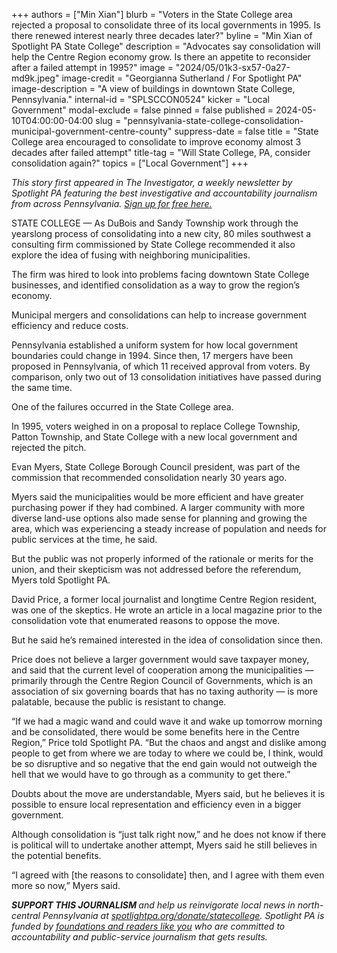+++
authors = ["Min Xian"]
blurb = "Voters in the State College area rejected a proposal to consolidate three of its local governments in 1995. Is there renewed interest nearly three decades later?"
byline = "Min Xian of Spotlight PA State College"
description = "Advocates say consolidation will help the Centre Region economy grow. Is there an appetite to reconsider after a failed attempt in 1995?"
image = "2024/05/01k3-sx57-0a27-md9k.jpeg"
image-credit = "Georgianna Sutherland / For Spotlight PA"
image-description = "A view of buildings in downtown State College, Pennsylvania."
internal-id = "SPLSCCON0524"
kicker = "Local Government"
modal-exclude = false
pinned = false
published = 2024-05-10T04:00:00-04:00
slug = "pennsylvania-state-college-consolidation-municipal-government-centre-county"
suppress-date = false
title = "State College area encouraged to consolidate to improve economy almost 3 decades after failed attempt"
title-tag = "Will State College, PA, consider consolidation again?"
topics = ["Local Government"]
+++

<em>This story first appeared in The Investigator, a weekly newsletter by Spotlight PA featuring the best investigative and accountability journalism from across Pennsylvania. </em><a href="https://www.spotlightpa.org/newsletters"><em>Sign up for free here.</em></a><em></em>

STATE COLLEGE — As DuBois and Sandy Township work through the yearslong process of consolidating into a new city, 80 miles southwest a consulting firm commissioned by State College recommended it also explore the idea of fusing with neighboring municipalities.

The firm was hired to look into problems facing downtown State College businesses, and identified consolidation as a way to grow the region’s economy.

Municipal mergers and consolidations can help to increase government efficiency and reduce costs.

Pennsylvania established a uniform system for how local government boundaries could change in 1994. Since then, 17 mergers have been proposed in Pennsylvania, of which 11 received approval from voters. By comparison, only two out of 13 consolidation initiatives have passed during the same time.

<script src="https://www.spotlightpa.org/embed.js" async></script><div data-spl-embed-version="1" data-spl-src="https://www.spotlightpa.org/embeds/newsletter/?cta=Sign%20up%20for%20our%20new%20regional%20newsletter%2C%20%3Cb%3ETalk%20of%20the%20Town%3C%2Fb%3E%2C%20and%20get%20all%20the%20news%20and%20notes%20from%20State%20College%20and%20north-central%20PA.&button=Sign%20Up%20Now&preselect=state_college&eyebrow=DON'T%20MISS%20A%20BEAT"></div>

One of the failures occurred in the State College area.

In 1995, voters weighed in on a proposal to replace College Township, Patton Township, and State College with a new local government and rejected the pitch.

Evan Myers, State College Borough Council president, was part of the commission that recommended consolidation nearly 30 years ago.

Myers said the municipalities would be more efficient and have greater purchasing power if they had combined. A larger community with more diverse land-use options also made sense for planning and growing the area, which was experiencing a steady increase of population and needs for public services at the time, he said.

But the public was not properly informed of the rationale or merits for the union, and their skepticism was not addressed before the referendum, Myers told Spotlight PA.

David Price, a former local journalist and longtime Centre Region resident, was one of the skeptics. He wrote an article in a local magazine prior to the consolidation vote that enumerated reasons to oppose the move.

But he said he’s remained interested in the idea of consolidation since then.

Price does not believe a larger government would save taxpayer money, and said that the current level of cooperation among the municipalities — primarily through the Centre Region Council of Governments, which is an association of six governing boards that has no taxing authority — is more palatable, because the public is resistant to change.

<script src="https://www.spotlightpa.org/embed.js" async></script><div data-spl-embed-version="1" data-spl-src="https://www.spotlightpa.org/embeds/donate/"></div>

“If we had a magic wand and could wave it and wake up tomorrow morning and be consolidated, there would be some benefits here in the Centre Region,” Price told Spotlight PA. “But the chaos and angst and dislike among people to get from where we are today to where we could be, I think, would be so disruptive and so negative that the end gain would not outweigh the hell that we would have to go through as a community to get there.”

Doubts about the move are understandable, Myers said, but he believes it is possible to ensure local representation and efficiency even in a bigger government.

Although consolidation is “just talk right now,” and he does not know if there is political will to undertake another attempt, Myers said he still believes in the potential benefits.

“I agreed with \[the reasons to consolidate\] then, and I agree with them even more so now,” Myers said.

<strong><em>SUPPORT THIS JOURNALISM </em></strong><em>and help us reinvigorate local news in north-central Pennsylvania at </em><a href="http://spotlightpa.org/donate/statecollege"><em>spotlightpa.org/donate/statecollege</em></a><em>. Spotlight PA is funded by </em><a href="https://www.spotlightpa.org/support"><em>foundations and readers like you</em></a><em> who are committed to accountability and public-service journalism that gets results.</em>

